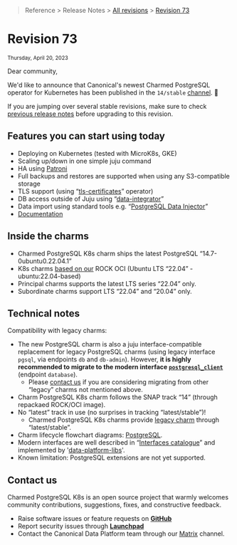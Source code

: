 >Reference > Release Notes > [All revisions](/t/11872) > [Revision 73](/t/11873)
# Revision 73
<sub>Thursday, April 20, 2023</sub>

Dear community,

We'd like to announce that Canonical's newest Charmed PostgreSQL operator for Kubernetes has been published in the `14/stable` [channel](https://charmhub.io/postgresql-k8s?channel=14/stable). :tada: 

If you are jumping over several stable revisions, make sure to check [previous release notes](/t/11872) before upgrading to this revision.

## Features you can start using today

* Deploying on Kubernetes (tested with MicroK8s, GKE)
* Scaling up/down in one simple juju command
* HA using [Patroni](https://github.com/zalando/patroni)
* Full backups and restores are supported when using any S3-compatible storage
* TLS support (using “[tls-certificates](https://charmhub.io/tls-certificates-operator)” operator)
* DB access outside of Juju using “[data-integrator](https://charmhub.io/data-integrator)”
* Data import using standard tools e.g. “[PostgreSQL Data Injector](https://charmhub.io/postgresql-data-k8s)”
* [Documentation](https://charmhub.io/postgresql-k8s?channel=14/stable)
<!--
|Charm|Version|Charm channel|Documentation|License|
| --- | --- | --- | --- | --- |
|[PostgreSQL K8s](https://github.com/canonical/postgresql-k8s-operator)|14.7|[14/stable](https://charmhub.io/postgresql-k8s?channel=14/stable) (r73)|[Tutorial](https://charmhub.io/postgresql-k8s/docs/t-overview?channel=14/edge), [Readme](https://github.com/canonical/postgresql-k8s-operator/blob/main/README.md), [Contributing](https://github.com/canonical/postgresql-k8s-operator/blob/main/CONTRIBUTING.md)|[Apache 2.0](https://github.com/canonical/postgresql-k8s-operator/blob/main/LICENSE)|
-->
## Inside the charms

* Charmed PostgreSQL K8s charm ships the latest PostgreSQL “14.7-0ubuntu0.22.04.1”
* K8s charms [based on our](https://github.com/orgs/canonical/packages?tab=packages&q=charmed) ROCK OCI (Ubuntu LTS “22.04” - ubuntu:22.04-based)
* Principal charms supports the latest LTS series “22.04” only.
* Subordinate charms support LTS “22.04” and “20.04” only.

## Technical notes

Compatibility with legacy charms:
 * The new PostgreSQL charm is also a juju interface-compatible replacement for legacy PostgreSQL charms (using legacy interface `pgsql`, via endpoints `db` and `db-admin`).
However, **it is highly recommended to migrate to the modern interface [`postgresql_client`](https://github.com/canonical/charm-relation-interfaces)** (endpoint `database`).
    * Please [contact us](#heading--contact) if you are considering migrating from other “legacy” charms not mentioned above. 
* Charm PostgreSQL K8s charm follows the SNAP track “14” (through repackaed ROCK/OCI image).
* No “latest” track in use (no surprises in tracking “latest/stable”)!
  * Charmed PostgreSQL K8s charms provide [legacy charm](/t/11013) through “latest/stable”.
* Charm lifecycle flowchart diagrams: [PostgreSQL](https://github.com/canonical/postgresql-k8s-operator/tree/main/docs/reference).
* Modern interfaces are well described in “[Interfaces catalogue](https://github.com/canonical/charm-relation-interfaces)” and implemented by '[data-platform-libs](https://github.com/canonical/data-platform-libs/)'.
* Known limitation: PostgreSQL extensions are not yet supported.

## Contact us

Charmed PostgreSQL K8s is an open source project that warmly welcomes community contributions, suggestions, fixes, and constructive feedback.

* Raise software issues or feature requests on [**GitHub**](https://github.com/canonical/postgresql-k8s-operator/issues/new/choose)
* Report security issues through [**Launchpad**](https://wiki.ubuntu.com/DebuggingSecurity#How%20to%20File)
* Contact the Canonical Data Platform team through our [Matrix](https://matrix.to/#/#charmhub-data-platform:ubuntu.com) channel.

<!--The document was originally posted [here](https://discourse.charmhub.io/t/juju-operators-for-postgresql-and-mysql-are-now-stable/10223).-->
